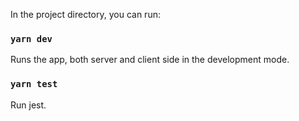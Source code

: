 In the project directory, you can run:

### `yarn dev`

Runs the app, both server and client side in the development mode.

### `yarn test`

Run jest.
